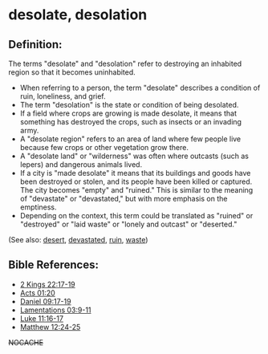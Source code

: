 # desolate, desolation #

## Definition: ##

The terms "desolate" and "desolation" refer to destroying an inhabited region so that it becomes uninhabited.

* When referring to a person, the term "desolate" describes a condition of ruin, loneliness, and grief.
* The term "desolation" is the state or condition of being desolated.
* If a field where crops are growing is made desolate, it means that something has destroyed the crops, such as insects or an invading army.
* A "desolate region" refers to an area of land where few people live because few crops or other vegetation grow there.
* A "desolate land" or "wilderness" was often where outcasts (such as lepers) and dangerous animals lived.
* If a city is "made desolate" it means that its buildings and goods have been destroyed or stolen, and its people have been killed or captured. The city becomes "empty" and "ruined." This is similar to the meaning of "devastate" or "devastated," but with more emphasis on the emptiness.
* Depending on the context, this term could be translated as "ruined" or "destroyed" or "laid waste" or "lonely and outcast" or "deserted." 

(See also:  [desert](../other/desert.md), [devastated](../other/devastated.md), [ruin](../other/ruin.md), [waste](../other/waste.md))

## Bible References: ##

* [2 Kings 22:17-19](https://door43.org/en/bible/notes/2ki/22/17)
* [Acts 01:20](https://door43.org/en/bible/notes/act/01/20)
* [Daniel 09:17-19](https://door43.org/en/bible/notes/dan/09/17)
* [Lamentations 03:9-11](https://door43.org/en/bible/notes/lam/03/09)
* [Luke 11:16-17](https://door43.org/en/bible/notes/luk/11/16)
* [Matthew 12:24-25](https://door43.org/en/bible/notes/mat/12/24)

~~NOCACHE~~ 

